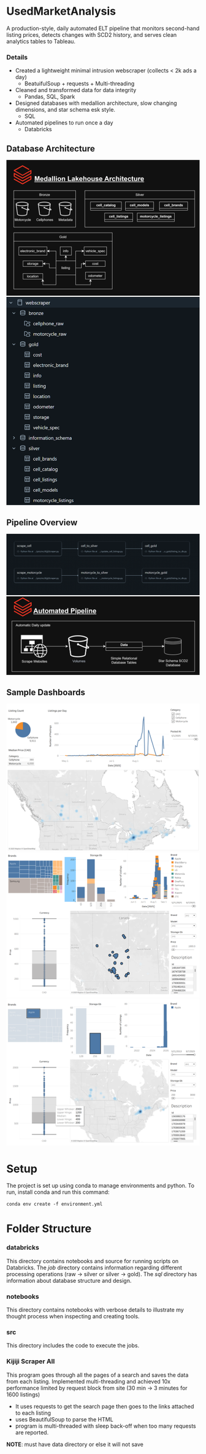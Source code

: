 # UsedMarketAnalysis
A production-style, daily automated ELT pipeline that monitors second-hand listing prices, detects changes with SCD2 history, and serves clean analytics tables to Tableau.

### Details
- Created a lightweight minimal intrusion webscraper (collects < 2k ads a day)
    - BeatuifulSoup +  requests + Multi-threading
- Cleaned and transformed data for data integrity
    - Pandas, SQL, Spark
- Designed databases with medallion architecture, slow changing dimensions, and star schema esk style.
    - SQL
- Automated pipelines to run once a day
    - Databricks

## Database Architecture
![medallion overview from drawio](docs/image-1.png)
![catalog overview from databricks](docs/image-3.png)

## Pipeline Overview
![pipeline image from databricks](docs/image.png)
![pipeline overview drawio](docs/image-2.png)

## Sample Dashboards
![alt text](docs/image-4.png)
![alt text](docs/image-5.png)
![alt text](docs/image-6.png)

# Setup
The project is set up using conda to manage environments and python. To run, install conda and run this command:
```
conda env create -f environment.yml
```

# Folder Structure
### databricks
This directory contains notebooks and source for running scripts on Databricks. The *job* directory contains information regarding different processing operations (raw -> silver or silver -> gold). The *sql* directory has information about database structure and design.

### notebooks
This directory contains notebooks with verbose details to illustrate my thought process when inspecting and creating tools.


### src
This directory includes the code to execute the jobs.

### Kijiji Scraper All
This program goes through all the pages of a search and saves the data from each listing. Implemented multi-threading and achieved 10x performance limited by request block from site (30 min -> 3 minutes for 1600 listings)
- It uses requests to get the search page then goes to the links attached to each listing
- uses BeautifulSoup to parse the HTML
- program is multi-threaded with sleep back-off when too many requests are reported.

**NOTE**: must have data directory or else it will not save